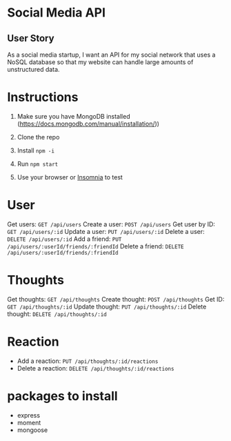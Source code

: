 # Social Media API

## User Story
As a social media startup, I want an API for my social network that uses a NoSQL database so that my website can handle large amounts of unstructured data.

# Instructions


1. Make sure you have MongoDB installed (https://docs.mongodb.com/manual/installation/))

2. Clone the repo
3. Install `npm -i`
4. Run `npm start`
5. Use your browser or [Insomnia](https://insomnia.rest/) to test

# User
Get users:            `GET /api/users`
Create a user:        `POST /api/users`
Get user by ID:       `GET /api/users/:id`
Update a user:        `PUT /api/users/:id`
Delete a user:        `DELETE /api/users/:id`
Add a friend:         `PUT /api/users/:userId/friends/:friendId`
Delete a friend:      `DELETE /api/users/:userId/friends/:friendId`

# Thoughts
Get thoughts:       `GET /api/thoughts`
Create thought:     `POST /api/thoughts`
Get ID:             `GET /api/thoughts/:id`
Update thought:     `PUT /api/thoughts/:id`
Delete thought:     `DELETE /api/thoughts/:id`

# Reaction
- Add a reaction:       `PUT /api/thoughts/:id/reactions`
- Delete a reaction:    `DELETE /api/thoughts/:id/reactions`

# packages to install
- express
- moment
- mongoose
